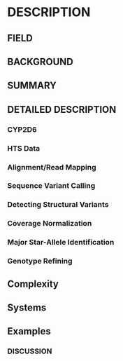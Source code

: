 # DESCRIPTION

## FIELD

## BACKGROUND

## SUMMARY

## DETAILED DESCRIPTION

### CYP2D6

### HTS Data

### Alignment/Read Mapping

### Sequence Variant Calling

### Detecting Structural Variants

### Coverage Normalization

### Major Star-Allele Identification

### Genotype Refining

## Complexity

## Systems

## Examples

### DISCUSSION

